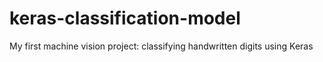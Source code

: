 # keras-classification-model
My first machine vision project: classifying handwritten digits using Keras
